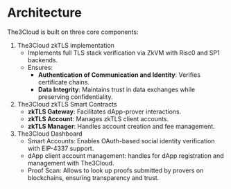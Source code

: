 # Architecture

The3Cloud is built on three core components:
1. The3Cloud zkTLS implementation
    * Implements full TLS stack verification via ZkVM with Risc0 and SP1 backends.
    * Ensures:
        - **Authentication of Communication and Identity**: Verifies certificate chains.
        - **Data Integrity**: Maintains trust in data exchanges while preserving confidentiality.
2. The3Cloud zkTLS Smart Contracts
    * **zkTLS Gateway**: Facilitates dApp-prover interactions.
    * **zkTLS Account**: Manages zkTLS client accounts.
    * **zkTLS Manager**: Handles account creation and fee management.
3. The3Cloud Dashboard
    * Smart Accounts: Enables OAuth-based social identity verification with EIP-4337 support.
    * dApp client account management: handles for dApp registration and management with The3Cloud.
    * Proof Scan: Allows to look up proofs submitted by provers on blockchains, ensuring transparency and trust.